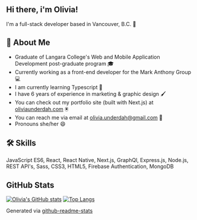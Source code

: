 ## Hi there, i'm Olivia!
I'm a full-stack developer based in Vancouver, B.C. 👋

## 🚀 About Me

- Graduate of Langara College's Web and Mobile Application Development post-graduate program 🎓
- Currently working as a front-end developer for the Mark Anthony Group💻
- I am currently learning Typescript 🧠
- I have 6 years of experience in marketing & graphic design 🖌️
- You can check out my portfolio site (built with Next.js) at [oliviaunderdah.com](https://www.oliviaunderdah.com) 🖲️
- You can reach me via email at olivia.underdah@gmail.com 📧
- Pronouns she/her 😄

## 🛠 Skills
JavaScript ES6, React, React Native, Next.js, GraphQl, Express.js, Node.js, REST API's, Sass, CSS3, HTML5, Firebase Authentication, MongoDB

## GitHub Stats

[![Olivia's GitHub stats](https://github-readme-stats-git-masterrstaa-rickstaa.vercel.app/api?username=olimarie21&count_private=true&show_icons=true&theme=radical)](https://github.com/anuraghazra/github-readme-stats)
[![Top Langs](https://github-readme-stats-git-masterrstaa-rickstaa.vercel.app/api/top-langs/?username=olimarie21&theme=radical&hide=scss)](https://github.com/anuraghazra/github-readme-stats)

Generated via [github-readme-stats](https://github.com/anuraghazra/github-readme-stats)
